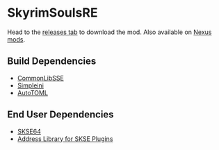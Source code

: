 # SkyrimSoulsRE
Head to the [releases tab](https://github.com/Vermunds/SkyrimSoulsRE/releases) to download the mod.
Also available on [Nexus mods](https://www.nexusmods.com/skyrimspecialedition/mods/27859).

## Build Dependencies
* [CommonLibSSE](https://github.com/SniffleMan/CommonLibSSE)
* [Simpleini](https://github.com/brofield/simpleini)
* [AutoTOML](https://github.com/Ryan-rsm-McKenzie/AutoTOML)

## End User Dependencies
* [SKSE64](https://skse.silverlock.org/)
* [Address Library for SKSE Plugins](https://www.nexusmods.com/skyrimspecialedition/mods/32444)
